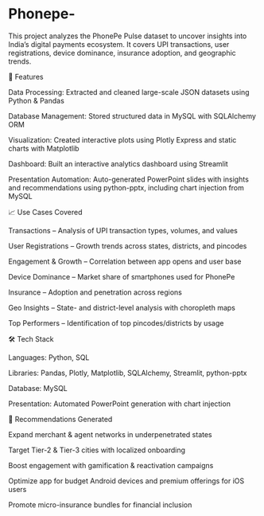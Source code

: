 # Phonepe-
This project analyzes the PhonePe Pulse dataset to uncover insights into India’s digital payments ecosystem. It covers UPI transactions, user registrations, device dominance, insurance adoption, and geographic trends.

🚀 Features

Data Processing: Extracted and cleaned large-scale JSON datasets using Python & Pandas

Database Management: Stored structured data in MySQL with SQLAlchemy ORM

Visualization: Created interactive plots using Plotly Express and static charts with Matplotlib

Dashboard: Built an interactive analytics dashboard using Streamlit

Presentation Automation: Auto-generated PowerPoint slides with insights and recommendations using python-pptx, including chart injection from MySQL

📈 Use Cases Covered

Transactions – Analysis of UPI transaction types, volumes, and values

User Registrations – Growth trends across states, districts, and pincodes

Engagement & Growth – Correlation between app opens and user base

Device Dominance – Market share of smartphones used for PhonePe

Insurance – Adoption and penetration across regions

Geo Insights – State- and district-level analysis with choropleth maps

Top Performers – Identification of top pincodes/districts by usage

🛠️ Tech Stack

Languages: Python, SQL

Libraries: Pandas, Plotly, Matplotlib, SQLAlchemy, Streamlit, python-pptx

Database: MySQL

Presentation: Automated PowerPoint generation with chart injection

📌 Recommendations Generated

Expand merchant & agent networks in underpenetrated states

Target Tier-2 & Tier-3 cities with localized onboarding

Boost engagement with gamification & reactivation campaigns

Optimize app for budget Android devices and premium offerings for iOS users

Promote micro-insurance bundles for financial inclusion
